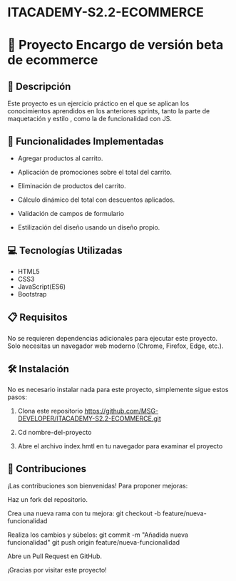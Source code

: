 # ITACADEMY-S2.2-ECOMMERCE

# 🎨 Proyecto Encargo de versión beta de ecommerce

## 📄 Descripción

Este proyecto es un ejercicio práctico en el que se aplican los conocimientos aprendidos en los anteriores sprints, tanto la parte de maquetación y estilo , como la de funcionalidad con JS.

## 🚀 Funcionalidades Implementadas

- Agregar productos al carrito.

- Aplicación de promociones sobre el total del carrito.

- Eliminación de productos del carrito.

- Cálculo dinámico del total con descuentos aplicados.

- Validación de campos de formulario

- Estilización del diseño usando un diseño propio.

## 💻 Tecnologías Utilizadas

- HTML5
- CSS3
- JavaScript(ES6)
- Bootstrap



## 📋 Requisitos

No se requieren dependencias adicionales para ejecutar este proyecto. Solo necesitas un navegador web moderno (Chrome, Firefox, Edge, etc.).


## 🛠️ Instalación

No es necesario instalar nada para este proyecto, simplemente sigue estos pasos:

1. Clona este repositorio
https://github.com/MSG-DEVELOPER/ITACADEMY-S2.2-ECOMMERCE.git

2. Cd nombre-del-proyecto

3. Abre el archivo index.hmtl en tu navegador para examinar el proyecto


## 🤝 Contribuciones
¡Las contribuciones son bienvenidas! Para proponer mejoras:

Haz un fork del repositorio.

Crea una nueva rama con tu mejora:
git checkout -b feature/nueva-funcionalidad

Realiza los cambios y súbelos:
git commit -m "Añadida nueva funcionalidad"
git push origin feature/nueva-funcionalidad

Abre un Pull Request en GitHub.

 ¡Gracias por visitar este proyecto!

